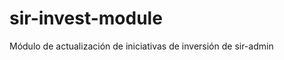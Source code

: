 sir-invest-module
=================

Módulo de actualización de iniciativas de inversión de sir-admin
